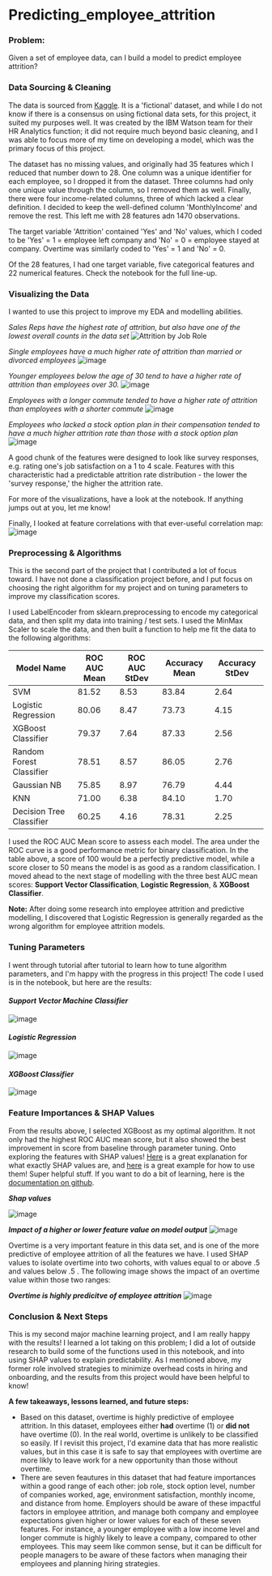 # Predicting_employee_attrition


### Problem:
Given a set of employee data, can I build a model to predict employee attrition?


### Data Sourcing & Cleaning
The data is sourced from [Kaggle](https://www.kaggle.com/pavansubhasht/ibm-hr-analytics-attrition-dataset). It is a 'fictional' dataset, and while I do not know if there is a consensus on using fictional data sets, for this project, it suited my purposes well. It was created by the IBM Watson team for their HR Analytics function; it did not require much beyond basic cleaning, and I was able to focus more of my time on developing a model, which was the primary focus of this project.

The dataset has no missing values, and originally had 35 features which I reduced that number down to 28. One column was a unique identifier for each employee, so I dropped it from the dataset. Three columns had only one unique value through the column, so I removed them as well. Finally, there were four income-related columns, three of which lacked a clear definition. I decided to keep the well-defined column 'MonthlyIncome' and remove the rest. This left me with 28 features adn 1470 observations.

The target variable 'Attrition' contained 'Yes' and 'No' values, which I coded to be 'Yes' = 1 = employee left company and 'No' = 0 = employee stayed at company. Overtime was similarly coded to 'Yes' = 1 and 'No' = 0.

Of the 28 features, I had one target variable, five categorical features and 22 numerical features. Check the notebook for the full line-up.

### Visualizing the Data
I wanted to use this project to improve my EDA and modelling abilities. 

*Sales Reps have the highest rate of attrition, but also have one of the lowest overall counts in the data set*
![Attrition by Job Role](https://user-images.githubusercontent.com/64986521/123562315-f2eb1380-d7a5-11eb-8535-d1d37394511f.png)

*Single employees have a much higher rate of attrition than married or divorced employees*
![image](https://user-images.githubusercontent.com/64986521/123562520-1f535f80-d7a7-11eb-857d-58b770ed1075.png)

*Younger employees below the age of 30 tend to have a higher rate of attrition than employees over 30.*
![image](https://user-images.githubusercontent.com/64986521/123562565-5b86c000-d7a7-11eb-9d1d-27779189859b.png)

*Employees with a longer commute tended to have a higher rate of attrition than employees with a shorter commute*
![image](https://user-images.githubusercontent.com/64986521/123562577-79542500-d7a7-11eb-9c22-a36781786a63.png)

*Employees who lacked a stock option plan in their compensation tended to have a much higher attrition rate than those with a stock option plan*
![image](https://user-images.githubusercontent.com/64986521/123562597-9db00180-d7a7-11eb-8597-7efad0308ae5.png)


A good chunk of the features were designed to look like survey responses, e.g. rating one's job satisfaction on a 1 to 4 scale. Features with this characteristic had a predictable attrition rate distribution - the lower the 'survey response,' the higher the attrition rate.

For more of the visualizations, have a look at the notebook. If anything jumps out at you, let me know!

Finally, I looked at feature correlations with that ever-useful correlation map:
![image](https://user-images.githubusercontent.com/64986521/123562662-fa132100-d7a7-11eb-8848-742d5f159e38.png)


### Preprocessing & Algorithms
This is the second part of the project that I contributed a lot of focus toward. I have not done a classification project before, and I put focus on choosing the right algorithm for my project and on tuning parameters to improve my classification scores.

I used LabelEncoder from sklearn.preprocessing to encode my categorical data, and then split my data into training / test sets. I used the MinMax Scaler to scale the data, and then built a function to help me fit the data to the following algorithms:

Model Name | ROC AUC Mean | ROC AUC StDev | Accuracy Mean | Accuracy StDev
---------- | ------------ | ------------- | ------------- | --------------
SVM | 81.52 | 8.53 | 83.84 | 2.64
Logistic Regression | 80.06 | 8.47 | 73.73 | 4.15
XGBoost Classifier | 79.37 | 7.64 | 87.33 | 2.56
Random Forest Classifier | 78.51 | 8.57 | 86.05 | 2.76
Gaussian NB | 75.85 | 8.97 | 76.79 | 4.44
KNN | 71.00 | 6.38 | 84.10 | 1.70
Decision Tree Classifier | 60.25 | 4.16 | 78.31 | 2.25


I used the ROC AUC Mean score to assess each model. The area under the ROC curve is a good performance metric for binary classification. In the table above, a score of 100 would be a perfectly predictive model, while a score closer to 50 means the model is as good as a random classification. I moved ahead to the next stage of modelling with the three best AUC mean scores: **Support Vector Classification**, **Logistic Regression**, & **XGBoost Classifier**. 

**Note:** After doing some research into employee attrition and predictive modelling, I discovered that Logistic Regression is generally regarded as the wrong algorithm for employee attrition models. 

### Tuning Parameters
I went through tutorial after tutorial to learn how to tune algorithm parameters, and I'm happy with the progress in this project! The code I used is in the notebook, but here are the results:

#### ***Support Vector Machine Classifier***

![image](https://user-images.githubusercontent.com/64986521/123563200-4875ef00-d7ab-11eb-95e7-737b4e18f357.png)

#### ***Logistic Regression***

![image](https://user-images.githubusercontent.com/64986521/123563248-896e0380-d7ab-11eb-9592-82b9fb026309.png)

#### ***XGBoost Classifier***

![image](https://user-images.githubusercontent.com/64986521/123563295-dd78e800-d7ab-11eb-8c4f-83f183c1cac3.png)



### Feature Importances & SHAP Values
From the results above, I selected XGBoost as my optimal algorithm. It not only had the highest ROC AUC mean score, but it also showed the best improvement in score from baseline through parameter tuning. Onto exploring the features with SHAP values! [Here](https://towardsdatascience.com/shap-explained-the-way-i-wish-someone-explained-it-to-me-ab81cc69ef30) is a great explanation for what exactly SHAP values are, and [here](https://towardsdatascience.com/explain-your-model-with-the-shap-values-bc36aac4de3d) is a great example for how to use them! Super helpful stuff. If you want to do a bit of learning, here is the [documentation on github](https://github.com/slundberg/shap).

***Shap values***

![image](https://user-images.githubusercontent.com/64986521/123563582-7a885080-d7ad-11eb-997e-3361bfbfac4e.png)


***Impact of a higher or lower feature value on model output***
![image](https://user-images.githubusercontent.com/64986521/123563613-a277b400-d7ad-11eb-83fa-927f710e1f6e.png)


Overtime is a very important feature in this data set, and is one of the more predictive of employee attrition of all the features we have. I used SHAP values to isolate overtime into two cohorts, with values equal to or above .5 and values below .5 . The following image shows the impact of an overtime value within those two ranges:

***Overtime is highly predicitve of employee attrition***
![image](https://user-images.githubusercontent.com/64986521/123563731-35185300-d7ae-11eb-8f2f-8b4ffe308e0f.png)


### Conclusion & Next Steps
This is my second major machine learning project, and I am really happy with the results! I learned a lot taking on this problem; I did a lot of outside research to build some of the functions used in this notebook, and into using SHAP values to explain predictability. As I mentioned above, my former role involved strategies to minimize overhead costs in hiring and onboarding, and the results from this project would have been helpful to know!

**A few takeaways, lessons learned, and future steps:**
- Based on this dataset, overtime is highly predictive of employee attrition. In this dataset, employees either **had** overtime (1) or **did not** have overtime (0). In the real world, overtime is unlikely to be classified so easily. If I revisit this project, I'd examine data that has more realistic values, but in this case it is safe to say that employees with overtime are more likly to leave work for a new opportunity than those without overtime.
- There are seven feautures in this dataset that had feature importances within a good range of each other: job role, stock option level, number of companies worked, age, environment satisfaction, monthly income, and distance from home. Employers should be aware of these impactful factors in employee attrition, and manage both company and employee expectations given higher or lower values for each of these seven features. For instance, a younger employee with a low income level and longer commute is highly likely to leave a company, compared to other employees. This may seem like common sense, but it can be difficult for people managers to be aware of these factors when managing their employees and planning hiring strategies.




